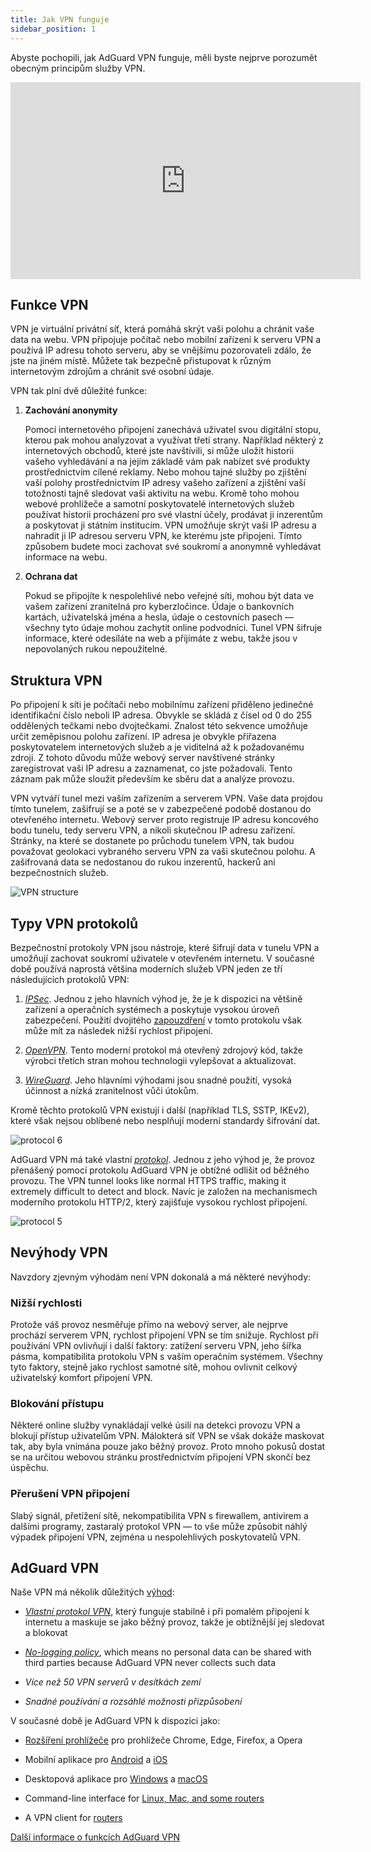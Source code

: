 ```yaml
---
title: Jak VPN funguje
sidebar_position: 1
---
```


Abyste pochopili, jak AdGuard VPN funguje, měli byste nejprve porozumět obecným principům služby VPN.

<iframe width="560" height="315" class="youtube-video" src="https://www.youtube-nocookie.com/embed/aOmkjgfSsIY" title="YouTube video player" frameborder="0" allow="accelerometer; autoplay; clipboard-write; encrypted-media; gyroscope; picture-in-picture" allowfullscreen></iframe>

## Funkce VPN

VPN je virtuální privátní síť, která pomáhá skrýt vaši polohu a chránit vaše data na webu. VPN připojuje počítač nebo mobilní zařízení k serveru VPN a používá IP adresu tohoto serveru, aby se vnějšímu pozorovateli zdálo, že jste na jiném místě. Můžete tak bezpečně přistupovat k různým internetovým zdrojům a chránit své osobní údaje.

VPN tak plní dvě důležité funkce:

1. **Zachování anonymity**

   Pomocí internetového připojení zanechává uživatel svou digitální stopu, kterou pak mohou analyzovat a využívat třetí strany. Například některý z internetových obchodů, které jste navštívili, si může uložit historii vašeho vyhledávání a na jejím základě vám pak nabízet své produkty prostřednictvím cílené reklamy. Nebo mohou tajné služby po zjištění vaší polohy prostřednictvím IP adresy vašeho zařízení a zjištění vaší totožnosti tajně sledovat vaši aktivitu na webu. Kromě toho mohou webové prohlížeče a samotní poskytovatelé internetových služeb používat historii procházení pro své vlastní účely, prodávat ji inzerentům a poskytovat ji státním institucím. VPN umožňuje skrýt vaši IP adresu a nahradit ji IP adresou serveru VPN, ke kterému jste připojeni. Tímto způsobem budete moci zachovat své soukromí a anonymně vyhledávat informace na webu.

2. **Ochrana dat**

   Pokud se připojíte k nespolehlivé nebo veřejné síti, mohou být data ve vašem zařízení zranitelná pro kyberzločince. Údaje o bankovních kartách, uživatelská jména a hesla, údaje o cestovních pasech — všechny tyto údaje mohou zachytit online podvodníci. Tunel VPN šifruje informace, které odesíláte na web a přijímáte z webu, takže jsou v nepovolaných rukou nepoužitelné.

## Struktura VPN

Po připojení k síti je počítači nebo mobilnímu zařízení přiděleno jedinečné identifikační číslo neboli IP adresa. Obvykle se skládá z čísel od 0 do 255 oddělených tečkami nebo dvojtečkami. Znalost této sekvence umožňuje určit zeměpisnou polohu zařízení. IP adresa je obvykle přiřazena poskytovatelem internetových služeb a je viditelná až k požadovanému zdroji. Z tohoto důvodu může webový server navštívené stránky zaregistrovat vaši IP adresu a zaznamenat, co jste požadovali. Tento záznam pak může sloužit především ke sběru dat a analýze provozu.

VPN vytváří tunel mezi vaším zařízením a serverem VPN. Vaše data projdou tímto tunelem, zašifrují se a poté se v zabezpečené podobě dostanou do otevřeného internetu. Webový server proto registruje IP adresu koncového bodu tunelu, tedy serveru VPN, a nikoli skutečnou IP adresu zařízení. Stránky, na které se dostanete po průchodu tunelem VPN, tak budou považovat geolokaci vybraného serveru VPN za vaši skutečnou polohu. A zašifrovaná data se nedostanou do rukou inzerentů, hackerů ani bezpečnostních služeb.

![VPN structure](https://cdn.adguardvpn.com/public/Adguard/Website/Images/seo/en/how_vpn_3.jpg)

## Typy VPN protokolů

Bezpečnostní protokoly VPN jsou nástroje, které šifrují data v tunelu VPN a umožňují zachovat soukromí uživatele v otevřeném internetu. V současné době používá naprostá většina moderních služeb VPN jeden ze tří následujících protokolů VPN:

1. [_IPSec_](https://en.wikipedia.org/wiki/IPsec). Jednou z jeho hlavních výhod je, že je k dispozici na většině zařízení a operačních systémech a poskytuje vysokou úroveň zabezpečení. Použití dvojitého [zapouzdření](https://en.wikipedia.org/wiki/Encapsulation_\(networking\)) v tomto protokolu však může mít za následek nižší rychlost připojení.

2. [_OpenVPN_](https://en.wikipedia.org/wiki/OpenVPN). Tento moderní protokol má otevřený zdrojový kód, takže výrobci třetích stran mohou technologii vylepšovat a aktualizovat.

3. [_WireGuard_](https://en.wikipedia.org/wiki/WireGuard). Jeho hlavními výhodami jsou snadné použití, vysoká účinnost a nízká zranitelnost vůči útokům.

Kromě těchto protokolů VPN existují i další (například TLS, SSTP, IKEv2), které však nejsou oblíbené nebo nesplňují moderní standardy šifrování dat.

<object data="https://cdn.adguardvpn.com/public/Adguard/Blog/vpn/protocol/6.svg?nc=1" type="image/svg+xml"><img src="https://cdn.adguardvpn.com/public/Adguard/Blog/vpn/protocol/6.svg?nc=1" alt="protocol 6" /> </object>

AdGuard VPN má také vlastní [_protokol_](/general/adguard-vpn-protocol). Jednou z jeho výhod je, že provoz přenášený pomocí protokolu AdGuard VPN je obtížné odlišit od běžného provozu. The VPN tunnel looks like normal HTTPS traffic, making it extremely difficult to detect and block. Navíc je založen na mechanismech moderního protokolu HTTP/2, který zajišťuje vysokou rychlost připojení.

<object data="https://cdn.adguardvpn.com/public/Adguard/Blog/vpn/protocol/5.svg?nc=1" type="image/svg+xml"><img src="https://cdn.adguardvpn.com/public/Adguard/Blog/vpn/protocol/5.svg?nc=1" alt="protocol 5" /></object>

## Nevýhody VPN

Navzdory zjevným výhodám není VPN dokonalá a má některé nevýhody:

### Nižší rychlosti

Protože váš provoz nesměřuje přímo na webový server, ale nejprve prochází serverem VPN, rychlost připojení VPN se tím snižuje. Rychlost při používání VPN ovlivňují i další faktory: zatížení serveru VPN, jeho šířka pásma, kompatibilita protokolu VPN s vaším operačním systémem. Všechny tyto faktory, stejně jako rychlost samotné sítě, mohou ovlivnit celkový uživatelský komfort připojení VPN.

### Blokování přístupu

Některé online služby vynakládají velké úsilí na detekci provozu VPN a blokují přístup uživatelům VPN. Málokterá síť VPN se však dokáže maskovat tak, aby byla vnímána pouze jako běžný provoz. Proto mnoho pokusů dostat se na určitou webovou stránku prostřednictvím připojení VPN skončí bez úspěchu.

### Přerušení VPN připojení

Slabý signál, přetížení sítě, nekompatibilita VPN s firewallem, antivirem a dalšími programy, zastaralý protokol VPN — to vše může způsobit náhlý výpadek připojení VPN, zejména u nespolehlivých poskytovatelů VPN.

## AdGuard VPN

Naše VPN má několik důležitých [výhod](/general/why-adguard-vpn):

- [_Vlastní protokol VPN_](/general/adguard-vpn-protocol), který funguje stabilně i při pomalém připojení k internetu a maskuje se jako běžný provoz, takže je obtížnější jej sledovat a blokovat

- [_No-logging policy_](https://adguard-vpn.com/privacy.html), which means no personal data can be shared with third parties because AdGuard VPN never collects such data

- _Více než 50 VPN serverů v desítkách zemí_

- _Snadné používání a rozsáhlé možnosti přizpůsobení_

V současné době je AdGuard VPN k dispozici jako:

- [Rozšíření prohlížeče](/adguard-vpn-browser-extension/overview) pro prohlížeče Chrome, Edge, Firefox, a Opera

- Mobilní aplikace pro [Android](/adguard-vpn-for-android/overview) a [iOS](/adguard-vpn-for-ios/overview)

- Desktopová aplikace pro [Windows](/adguard-vpn-for-windows/overview) a [macOS](/adguard-vpn-for-mac/overview)

- Command-line interface for [Linux, Mac, and some routers](/adguard-vpn-for-linux/)

- A VPN client for [routers](/general/set-up-adguard-vpn-on-your-router/)

[Další informace o funkcích AdGuard VPN](https://adguard-vpn.com/welcome.html)
